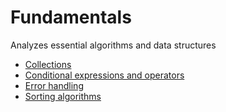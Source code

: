# Fundamentals
Analyzes essential algorithms and data structures

- [Collections](results/collections.md)
- [Conditional expressions and operators](results/conditional-expressions.md)
- [Error handling](results/error-handling.md)
- [Sorting algorithms](results/sorting-algorithms.md)